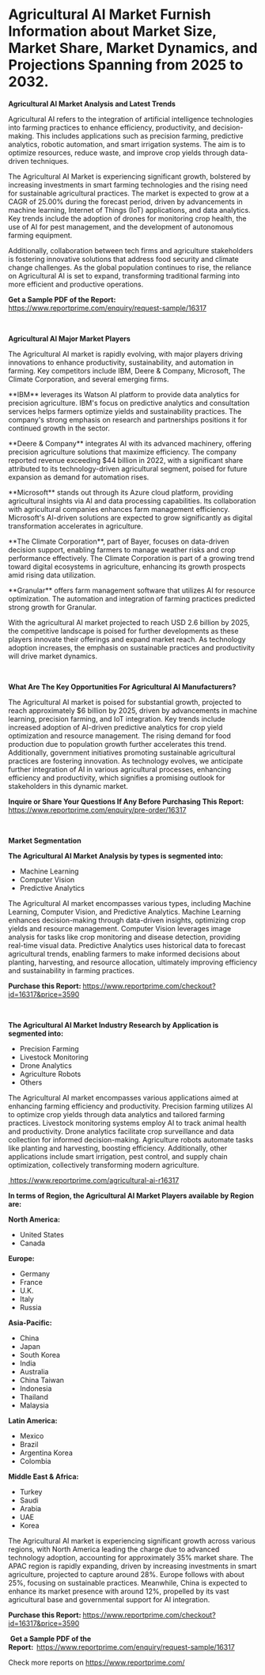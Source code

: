 <p><h1>Agricultural AI Market Furnish Information about Market Size, Market Share, Market Dynamics, and Projections Spanning from 2025 to 2032.</h1></p><p><strong>Agricultural AI Market Analysis and Latest Trends</strong></p>
<p><p>Agricultural AI refers to the integration of artificial intelligence technologies into farming practices to enhance efficiency, productivity, and decision-making. This includes applications such as precision farming, predictive analytics, robotic automation, and smart irrigation systems. The aim is to optimize resources, reduce waste, and improve crop yields through data-driven techniques.</p><p>The Agricultural AI Market is experiencing significant growth, bolstered by increasing investments in smart farming technologies and the rising need for sustainable agricultural practices. The market is expected to grow at a CAGR of 25.00% during the forecast period, driven by advancements in machine learning, Internet of Things (IoT) applications, and data analytics. Key trends include the adoption of drones for monitoring crop health, the use of AI for pest management, and the development of autonomous farming equipment. </p><p>Additionally, collaboration between tech firms and agriculture stakeholders is fostering innovative solutions that address food security and climate change challenges. As the global population continues to rise, the reliance on Agricultural AI is set to expand, transforming traditional farming into more efficient and productive operations.</p></p>
<p><strong>Get a Sample PDF of the Report:&nbsp;</strong> <a href="https://www.reportprime.com/enquiry/request-sample/16317?utm_campaign=3197&utm_medium=2&utm_source=Github&utm_content=ia&utm_term=20032025&utm_id=agricultural-ai">https://www.reportprime.com/enquiry/request-sample/16317</a></p>
<p>&nbsp;</p>
<p><strong>Agricultural AI Major Market Players</strong></p>
<p><p>The Agricultural AI market is rapidly evolving, with major players driving innovations to enhance productivity, sustainability, and automation in farming. Key competitors include IBM, Deere & Company, Microsoft, The Climate Corporation, and several emerging firms.</p><p>**IBM** leverages its Watson AI platform to provide data analytics for precision agriculture. IBM's focus on predictive analytics and consultation services helps farmers optimize yields and sustainability practices. The company's strong emphasis on research and partnerships positions it for continued growth in the sector.</p><p>**Deere & Company** integrates AI with its advanced machinery, offering precision agriculture solutions that maximize efficiency. The company reported revenue exceeding $44 billion in 2022, with a significant share attributed to its technology-driven agricultural segment, poised for future expansion as demand for automation rises.</p><p>**Microsoft** stands out through its Azure cloud platform, providing agricultural insights via AI and data processing capabilities. Its collaboration with agricultural companies enhances farm management efficiency. Microsoft's AI-driven solutions are expected to grow significantly as digital transformation accelerates in agriculture.</p><p>**The Climate Corporation**, part of Bayer, focuses on data-driven decision support, enabling farmers to manage weather risks and crop performance effectively. The Climate Corporation is part of a growing trend toward digital ecosystems in agriculture, enhancing its growth prospects amid rising data utilization.</p><p>**Granular** offers farm management software that utilizes AI for resource optimization. The automation and integration of farming practices predicted strong growth for Granular.</p><p>With the agricultural AI market projected to reach USD 2.6 billion by 2025, the competitive landscape is poised for further developments as these players innovate their offerings and expand market reach. As technology adoption increases, the emphasis on sustainable practices and productivity will drive market dynamics.</p></p>
<p>&nbsp;</p>
<p><strong>What Are The Key Opportunities For Agricultural AI Manufacturers?</strong></p>
<p><p>The Agricultural AI market is poised for substantial growth, projected to reach approximately $6 billion by 2025, driven by advancements in machine learning, precision farming, and IoT integration. Key trends include increased adoption of AI-driven predictive analytics for crop yield optimization and resource management. The rising demand for food production due to population growth further accelerates this trend. Additionally, government initiatives promoting sustainable agricultural practices are fostering innovation. As technology evolves, we anticipate further integration of AI in various agricultural processes, enhancing efficiency and productivity, which signifies a promising outlook for stakeholders in this dynamic market.</p></p>
<p><strong>Inquire or Share Your Questions If Any Before Purchasing This Report:</strong> <a href="https://www.reportprime.com/enquiry/pre-order/16317?utm_campaign=3197&utm_medium=2&utm_source=Github&utm_content=ia&utm_term=20032025&utm_id=agricultural-ai">https://www.reportprime.com/enquiry/pre-order/16317</a></p>
<p>&nbsp;</p>
<p><strong>Market Segmentation</strong></p>
<p><strong>The Agricultural AI Market Analysis by types is segmented into:</strong></p>
<p><ul><li>Machine Learning</li><li>Computer Vision</li><li>Predictive Analytics</li></ul></p>
<p><p>The Agricultural AI market encompasses various types, including Machine Learning, Computer Vision, and Predictive Analytics. Machine Learning enhances decision-making through data-driven insights, optimizing crop yields and resource management. Computer Vision leverages image analysis for tasks like crop monitoring and disease detection, providing real-time visual data. Predictive Analytics uses historical data to forecast agricultural trends, enabling farmers to make informed decisions about planting, harvesting, and resource allocation, ultimately improving efficiency and sustainability in farming practices.</p></p>
<p><strong>Purchase this Report:&nbsp;</strong><a href="https://www.reportprime.com/checkout?id=16317&price=3590&utm_campaign=3197&utm_medium=2&utm_source=Github&utm_content=ia&utm_term=20032025&utm_id=agricultural-ai">https://www.reportprime.com/checkout?id=16317&price=3590</a></p>
<p>&nbsp;</p>
<p><strong>The Agricultural AI Market Industry Research by Application is segmented into:</strong></p>
<p><ul><li>Precision Farming</li><li>Livestock Monitoring</li><li>Drone Analytics</li><li>Agriculture Robots</li><li>Others</li></ul></p>
<p><p>The Agricultural AI market encompasses various applications aimed at enhancing farming efficiency and productivity. Precision farming utilizes AI to optimize crop yields through data analytics and tailored farming practices. Livestock monitoring systems employ AI to track animal health and productivity. Drone analytics facilitate crop surveillance and data collection for informed decision-making. Agriculture robots automate tasks like planting and harvesting, boosting efficiency. Additionally, other applications include smart irrigation, pest control, and supply chain optimization, collectively transforming modern agriculture.</p></p>
<p><a href="https://www.reportprime.com/agricultural-ai-r16317?utm_campaign=3197&utm_medium=2&utm_source=Github&utm_content=ia&utm_term=20032025&utm_id=agricultural-ai">&nbsp;https://www.reportprime.com/agricultural-ai-r16317</a></p>
<p><strong>In terms of Region, the Agricultural AI Market Players available by Region are:</strong></p>
<p>
    <p> <strong> North America: </strong>
        <ul>
            <li>United States</li>
            <li>Canada</li>
        </ul>
        </p> 
    <p> <strong> Europe: </strong>
        <ul>
            <li>Germany</li>
            <li>France</li>
            <li>U.K.</li>
            <li>Italy</li>
            <li>Russia</li>
        </ul>
        </p> 
    <p> <strong> Asia-Pacific: </strong>
        <ul>
            <li>China</li>
            <li>Japan</li>
            <li>South Korea</li>
            <li>India</li>
            <li>Australia</li>
            <li>China Taiwan</li>
            <li>Indonesia</li>
            <li>Thailand</li>
            <li>Malaysia</li>
        </ul>
        </p> 
    <p> <strong> Latin America: </strong>
        <ul>
            <li>Mexico</li>
            <li>Brazil</li>
            <li>Argentina Korea</li>
            <li>Colombia</li>
        </ul>
        </p> 
    <p> <strong> Middle East & Africa: </strong>
        <ul>
            <li>Turkey</li>
            <li>Saudi</li>
            <li>Arabia</li>
            <li>UAE</li>
            <li>Korea</li>
        </ul>
    </p>
    </p>
<p><p>The Agricultural AI market is experiencing significant growth across various regions, with North America leading the charge due to advanced technology adoption, accounting for approximately 35% market share. The APAC region is rapidly expanding, driven by increasing investments in smart agriculture, projected to capture around 28%. Europe follows with about 25%, focusing on sustainable practices. Meanwhile, China is expected to enhance its market presence with around 12%, propelled by its vast agricultural base and governmental support for AI integration.</p></p>
<p><strong>Purchase this Report: </strong><a href="https://www.reportprime.com/checkout?id=16317&price=3590&utm_campaign=3197&utm_medium=2&utm_source=Github&utm_content=ia&utm_term=20032025&utm_id=agricultural-ai">https://www.reportprime.com/checkout?id=16317&price=3590</a></p>
<p>&nbsp;<strong>Get a Sample PDF of the Report:&nbsp;&nbsp;</strong><a href="https://www.reportprime.com/enquiry/request-sample/16317?utm_campaign=3197&utm_medium=2&utm_source=Github&utm_content=ia&utm_term=20032025&utm_id=agricultural-ai">https://www.reportprime.com/enquiry/request-sample/16317</a></p>
<p><strong></strong></p>
<p>Check more reports on <a href="https://www.reportprime.com/?utm_campaign=3197&utm_medium=2&utm_source=Github&utm_content=ia&utm_term=20032025&utm_id=agricultural-ai">https://www.reportprime.com/</a></p>